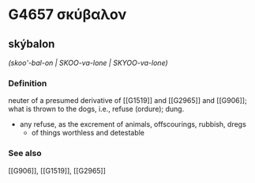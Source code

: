 # G4657 σκύβαλον

## skýbalon

_(skoo'-bal-on | SKOO-va-lone | SKYOO-va-lone)_

### Definition

neuter of a presumed derivative of [[G1519]] and [[G2965]] and [[G906]]; what is thrown to the dogs, i.e., refuse (ordure); dung.

- any refuse, as the excrement of animals, offscourings, rubbish, dregs
  - of things worthless and detestable

### See also

[[G906]], [[G1519]], [[G2965]]

